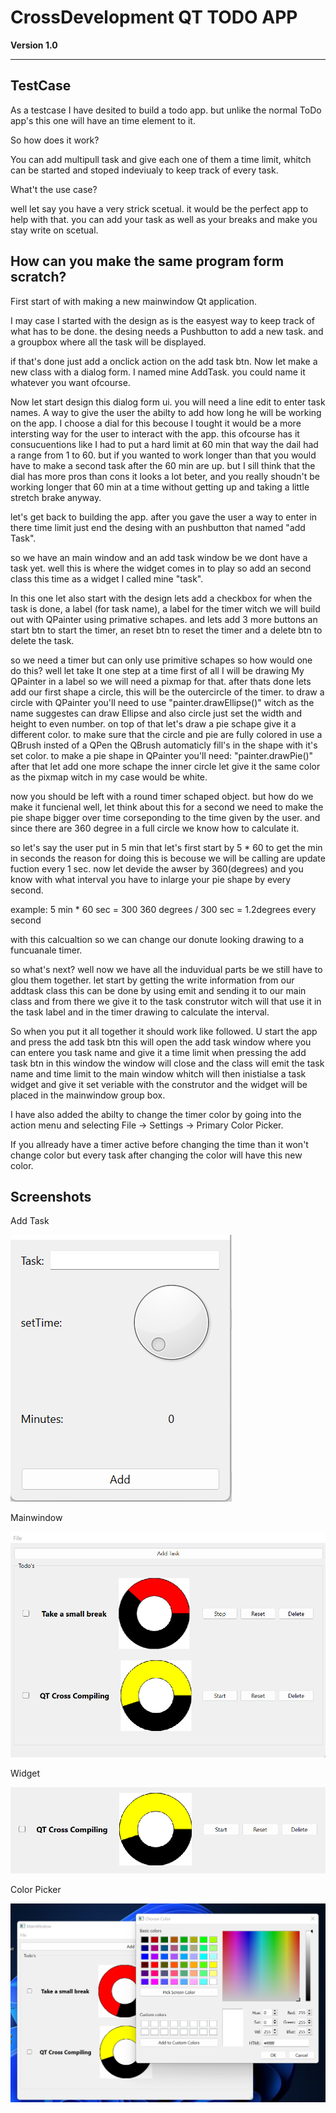 # CrossDevelopment QT TODO APP

**Version 1.0**


---

## TestCase

As a testcase I have desited to build a todo app. but unlike the normal ToDo app's this one will have an time element to it.

So how does it work?

You can add multipull task and give each one of them a time limit, whitch can be started and stoped indeviualy to keep track of every task.

What't the use case? 

well let say you have a very strick scetual. it would be the perfect app to help with that. you can add your task as well as your breaks and make you stay write on scetual.

## How can you make the same program form scratch? 

First start of with making a new mainwindow Qt application.

I may case I started with the design as is the easyest way to keep track of what has to be done. the desing needs a Pushbutton to add a new task. and a groupbox where all the task will be displayed.

if that's done just add a onclick action on the add task btn.
Now let make a new class with a dialog form. I named mine AddTask. you could name it whatever you want ofcourse.

Now let start design this dialog form ui. you will need a line edit to enter task names. A way to give the user the abilty to add how long he will be working on the app. I choose a dial for this becouse I tought it would be a more intersting way for the user to interact with the app. this ofcourse has it consucuentions like I had to put a hard limit at 60 min that way the dail had a range from 1 to 60. but if you wanted to work longer than that you would have to make a second task after the 60 min are up. but I sill think that the dial has more pros than cons it looks a lot beter, and you really shoudn't be working longer that 60 min at a time without getting up and taking a little stretch brake anyway. 

let's get back to building the app. after you gave the user a way to enter in there time limit just end the desing with an pushbutton that named "add Task".

so we have an main window and an add task window be we dont have a task yet. well this is where the widget comes in to play
so add an second class this time as a widget I called mine "task".

In this one let also start with the design lets add a checkbox for when the task is done, a label (for task name), a label for the timer witch we will build out with QPainter using primative schapes. and lets add 3 more buttons an start btn to start the timer, an reset btn to reset the timer and a delete btn to delete the task.

so we need a timer but can only use primitive schapes so how would one do this? well let take It one step at a time first of all I will be drawing My QPainter in a label so we will need a pixmap for that. after thats done lets add our first shape a circle, this will be the outercircle of the timer. to draw a circle with QPainter you'll need to use "painter.drawEllipse()" witch as the name suggestes can draw Ellipse and also circle just set the width and height to even number. on top of that let's draw a pie schape give it a different color. to make sure that the circle and pie are fully colored in use a QBrush insted of a QPen the QBrush automaticly fill's in the shape with it's set color. to make a pie shape in QPainter you'll need:
"painter.drawPie()"
after that let add one more schape the inner circle let give it the same color as the pixmap witch in my case would be white.

now you should be left with a round timer schaped object. but how do we make it funcienal well, let think about this for a second we need to make the pie shape bigger over time corseponding to the time given by the user. and since there are 360 degree in a full circle we know how to calculate it.

so let's say the user put in 5 min that let's first start by 5 * 60 to get the min in seconds the reason for doing this is becouse we will be calling are update fuction every 1 sec. now let devide the awser by 360(degrees) and you know with what interval you have to inlarge your pie shape by every second.

example:
5 min * 60 sec = 300
360 degrees / 300 sec = 1.2degrees every second

with this calcualtion so we can change our donute looking drawing to a funcuanale timer.

so what's next? well now we have all the induvidual parts be we still have to glou them together. let start by getting the write information from our addtask class this can be done by using emit and sending it to our main class and from there we give it to the task construtor witch will that use it in the task label and in the timer drawing to calculate the interval.

So when you put it all together it should work like followed. U start the app and press the add task btn this will open the add task window where you can entere you task name and give it a time limit when pressing the add task btn in this window the window will close and the class will emit the task name and time limit to the main window whitch will then inistialse a task widget and give it set veriable with the construtor and the widget will be placed in the mainwindow group box.

I have also added the abilty to change the timer color by going into the action menu and selecting File -> Settings -> Primary Color Picker.

If you allready have a timer active before changing the time than it won't change color but every task after changing the color will have this new color.

## Screenshots
Add Task

<img alt="AddTask" src="img/AddTask.png">

Mainwindow

<img alt="mainwindow" src="img/mainWindow.png">

Widget

<img alt="widget" src="img/widget.png">

Color Picker

<img alt="colorpicker" src="img/color picker.png">




